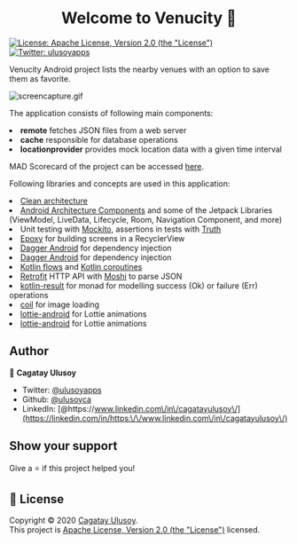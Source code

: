 <h1 align="center">Welcome to Venucity 👋</h1>
<p>
  <a href="http://www.apache.org/licenses/LICENSE-2.0" target="_blank">
    <img alt="License: Apache License, Version 2.0 (the &#34;License&#34;)" src="https://img.shields.io/badge/License-Apache License, Version 2.0 (the &#34;License&#34;)-yellow.svg" />
  </a>
  <a href="https://twitter.com/ulusoyapps" target="_blank">
    <img alt="Twitter: ulusoyapps" src="https://img.shields.io/twitter/follow/ulusoyapps.svg?style=social" />
  </a>
</p>

Venucity Android project lists the nearby venues with an option to save them as favorite. 

![screencapture.gif](screenshots/screencapture.gif)

The application consists of following main components:
<li><b>remote</b> fetches JSON files from a web server</li> 
<li><b>cache</b> responsible for database operations</li> 
<li><b>locationprovider</b> provides mock location data with a given time interval</li> 

MAD Scorecard of the project can be accessed <a href= "https://madscorecard.withgoogle.com/scorecards/2542951502/">here</a>.

Following libraries and concepts are used in this application:

<li><a href= "https://blog.cleancoder.com/uncle-bob/2012/08/13/the-clean-architecture.html">Clean architecture</a></li> 
<li><a href= "https://developer.android.com/topic/libraries/architecture">Android Architecture Components</a> and some of the Jetpack Libraries (ViewModel, LiveData, Lifecycle, Room, Navigation Component, and more)</li> 
<li>Unit testing with <a href= "https://site.mockito.org/">Mockito</a>, assertions in tests with <a href= "https://truth.dev/">Truth</a></li> 
<li><a href= "https://github.com/airbnb/epoxy">Epoxy</a> for building screens in a RecyclerView</li> 
<li><a href= "https://dagger.dev/dev-guide/android.html">Dagger Android</a> for dependency injection</li> 
<li><a href= "https://dagger.dev/dev-guide/android.html">Dagger Android</a> for dependency injection</li> 
<li><a href= "https://developer.android.com/kotlin/flow">Kotlin flows</a> and <a href= "https://developer.android.com/kotlin/coroutines">Kotlin coroutines</a></li> 
<li><a href= "https://square.github.io/retrofit/">Retrofit</a> HTTP API with <a href= "https://square.github.io/retrofit/">Moshi</a> to parse JSON</li> 
<li><a href= "https://github.com/michaelbull/kotlin-result">kotlin-result</a> for monad for modelling success (Ok) or failure (Err) operations</li> 
<li><a href= "https://github.com/coil-kt/coil">coil</a> for image loading</li> 
<li><a href= "https://github.com/airbnb/lottie-android">lottie-android</a> for Lottie animations</li> 
<li><a href= "https://github.com/airbnb/lottie-android">lottie-android</a> for Lottie animations</li> 

## Author

👤 **Cagatay Ulusoy**

* Twitter: [@ulusoyapps](https://twitter.com/ulusoyapps)
* Github: [@ulusoyca](https://github.com/ulusoyca)
* LinkedIn:
  [@https:\/\/www.linkedin.com\/in\/cagatayulusoy\/](https://linkedin.com/in/https:\/\/www.linkedin.com\/in\/cagatayulusoy\/)

## Show your support

Give a ⭐️ if this project helped you!

## 📝 License

Copyright © 2020 [Cagatay Ulusoy](https://github.com/ulusoyca).<br />
This project is
[Apache License, Version 2.0 (the &#34;License&#34;)](http://www.apache.org/licenses/LICENSE-2.0)
licensed.
